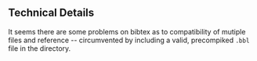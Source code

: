 ## Technical Details

It seems there are some problems on bibtex as to compatibility of mutiple files and reference -- circumvented by including a valid, precompiked `.bbl` file in the directory.

